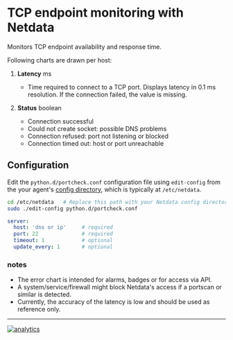 <!--
title: "TCP endpoint monitoring with Netdata"
custom_edit_url: https://github.com/netdata/netdata/edit/master/collectors/python.d.plugin/portcheck/README.md
sidebar_label: "TCP endpoints"
-->

# TCP endpoint monitoring with Netdata

Monitors TCP endpoint availability and response time.

Following charts are drawn per host:

1.  **Latency** ms

    -   Time required to connect to a TCP port.
    Displays latency in 0.1 ms resolution. If the connection failed, the value is missing.

2.  **Status** boolean

    -   Connection successful
    -   Could not create socket: possible DNS problems
    -   Connection refused: port not listening or blocked
    -   Connection timed out: host or port unreachable

## Configuration

Edit the `python.d/portcheck.conf` configuration file using `edit-config` from the your agent's [config
directory](/docs/step-by-step/step-04.md#find-your-netdataconf-file), which is typically at `/etc/netdata`.

```bash
cd /etc/netdata   # Replace this path with your Netdata config directory, if different
sudo ./edit-config python.d/portcheck.conf
```

```yaml
server:
  host: 'dns or ip'     # required
  port: 22              # required
  timeout: 1            # optional
  update_every: 1       # optional
```

### notes

-   The error chart is intended for alarms, badges or for access via API.
-   A system/service/firewall might block Netdata's access if a portscan or
    similar is detected.
-   Currently, the accuracy of the latency is low and should be used as reference only.

---

[![analytics](https://www.google-analytics.com/collect?v=1&aip=1&t=pageview&_s=1&ds=github&dr=https%3A%2F%2Fgithub.com%2Fnetdata%2Fnetdata&dl=https%3A%2F%2Fmy-netdata.io%2Fgithub%2Fcollectors%2Fpython.d.plugin%2Fportcheck%2FREADME&_u=MAC~&cid=5792dfd7-8dc4-476b-af31-da2fdb9f93d2&tid=UA-64295674-3)](<>)
